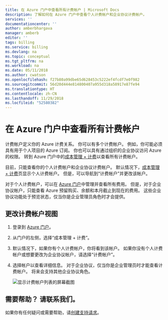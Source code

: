 ```yaml
---
title: 在 Azure 门户中查看所有计费帐户 | Microsoft Docs
description: 了解如何在 Azure 门户中查看个人计费帐户和企业协议计费帐户。
services: ''
documentationcenter: ''
author: amberbhargava
manager: amberb
editor: ''
tags: billing
ms.service: billing
ms.devlang: na
ms.topic: conceptual
ms.tgt_pltfrm: na
ms.workload: na
ms.date: 05/11/2018
ms.author: cwatson
ms.openlocfilehash: f27b80a99dbe65d628453c5222ef4fcdf7e0f982
ms.sourcegitcommit: 56d20d444e814800407a955d318a58917e87fe94
ms.translationtype: HT
ms.contentlocale: zh-CN
ms.lasthandoff: 11/29/2018
ms.locfileid: "52580382"
---
```

# <a name="view-all-your-billing-accounts-in-azure-portal"></a>在 Azure 门户中查看所有计费帐户  

计费帐户定义你的 Azure 计费关系。 你可以有多个计费帐户。 例如，你可能必须具有用于个人项目的 Azure 订阅。 你也可以具有通过组织的企业协议访问 Azure 的权限。 转到 Azure 门户中的[成本管理 + 计费](https://portal.azure.com/#blade/Microsoft_Azure_Billing/BillingMenuBlade/Overview)以查看所有计费帐户。

目前，只能查看你的个人计费帐户和企业协议计费帐户。 默认情况下，[成本管理 + 计费](https://portal.azure.com/#blade/Microsoft_Azure_Billing/BillingMenuBlade/Overview)页显示个人计费帐户。 但是，可以导航到“计费帐户”并更改该帐户。

对于个人计费帐户，可以在 [Azure 门户](https://portal.azure.com)中管理并查看所有费用。 但是，对于企业协议帐户，只能查看 Azure 预留购买、余额和本月截止到现在的费用。 这些企业协议功能处于预览状态，仅当你是企业管理员角色时才会提供。

## <a name="change-billing-account-view"></a>更改计费帐户视图 

1.  登录到 [Azure 门户](https://portal.azure.com)。

2.  从门户的左侧，选择“成本管理 + 计费”。 

3.  默认情况下，如果你有个人计费帐户，你将看到该帐户。 如果你没有个人计费帐户或想要更改为企业协议帐户，请选择“计费帐户”。

4.  选择帐户以查看详细信息。 对于企业协议，仅当你是企业管理员时才能查看计费帐户。 将来会支持其他企业协议角色。

    ![显示计费帐户列表的屏幕截图](./media/billing-view-all-accounts/billing-list-of-accounts.png)

## <a name="need-help-contact-us"></a>需要帮助？ 请联系我们。

如果你有任何疑问或需要帮助，请[创建支持请求](https://portal.azure.com/#blade/Microsoft_Azure_Support/HelpAndSupportBlade/newsupportrequest)。
